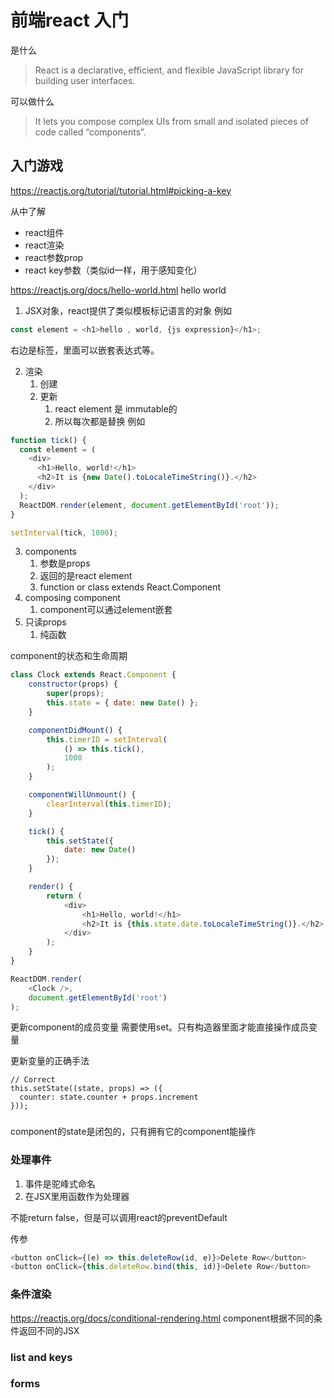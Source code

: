 # 前端react 入门

是什么
> React is a declarative, efficient, and flexible JavaScript library for building user interfaces.

可以做什么
> It lets you compose complex UIs from small and isolated pieces of code called “components”.


## 入门游戏
https://reactjs.org/tutorial/tutorial.html#picking-a-key

从中了解
- react组件
- react渲染
- react参数prop
- react key参数（类似id一样，用于感知变化）


https://reactjs.org/docs/hello-world.html 
hello world


1. JSX对象，react提供了类似模板标记语言的对象
例如
```js
const element = <h1>hello , world, {js expression}</h1>;
```

右边是标签，里面可以嵌套表达式等。

2. 渲染
	1. 创建
	2. 更新
		1. react element 是 immutable的
		2. 所以每次都是替换
例如
```js
function tick() {
  const element = (
    <div>
      <h1>Hello, world!</h1>
      <h2>It is {new Date().toLocaleTimeString()}.</h2>
    </div>
  );
  ReactDOM.render(element, document.getElementById('root'));
}

setInterval(tick, 1000);
```
3. components
	1. 参数是props
	2. 返回的是react element
	3.  function or class extends React.Component
4. composing component
	1. component可以通过element嵌套
2.  只读props
	1. 纯函数


component的状态和生命周期
```js
class Clock extends React.Component {
    constructor(props) {
        super(props);
        this.state = { date: new Date() };
    }

    componentDidMount() {
        this.timerID = setInterval(
            () => this.tick(),
            1000
        );
    }

    componentWillUnmount() {
        clearInterval(this.timerID);
    }

    tick() {
        this.setState({
            date: new Date()
        });
    }

    render() {
        return (
            <div>
                <h1>Hello, world!</h1>
                <h2>It is {this.state.date.toLocaleTimeString()}.</h2>
            </div>
        );
    }
}

ReactDOM.render(
    <Clock />,
    document.getElementById('root')
);
```


更新component的成员变量
需要使用set。只有构造器里面才能直接操作成员变量

更新变量的正确手法
```
// Correct
this.setState((state, props) => ({
  counter: state.counter + props.increment
}));
```

### 
component的state是闭包的，只有拥有它的component能操作


### 处理事件

1. 事件是驼峰式命名
2. 在JSX里用函数作为处理器

不能return false，但是可以调用react的preventDefault

传参
```js
<button onClick={(e) => this.deleteRow(id, e)}>Delete Row</button>
<button onClick={this.deleteRow.bind(this, id)}>Delete Row</button>
```


### 条件渲染
https://reactjs.org/docs/conditional-rendering.html
component根据不同的条件返回不同的JSX


### list and keys





### forms
